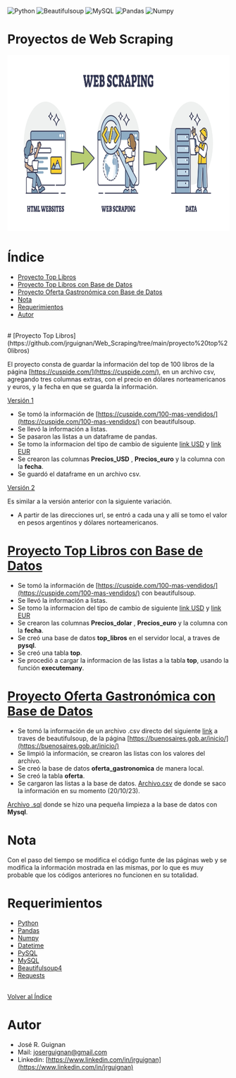 
![Python](https://img.shields.io/badge/python-3670A0?style=for-the-badge&logo=python&logoColor=ffdd54)
![Beautifulsoup](https://shields.io/badge/BeautifulSoup-4-green)
![MySQL](https://shields.io/badge/MySQL-lightgrey?logo=mysql&style=plastic&logoColor=white&labelColor=blue)
![Pandas](https://img.shields.io/badge/-Pandas-333333?style=flat&logo=pandas)
![Numpy](https://img.shields.io/badge/-Numpy-333333?style=flat&logo=numpy)


# Proyectos de Web Scraping

<p align="center">
<img src="https://github.com/jrguignan/Web_Scraping/blob/main/images/web_scraping.jpeg"  height=400>
</p>




# Índice 
* [Proyecto Top Libros](#Proyecto-Top-Libros)
* [Proyecto Top Libros con Base de Datos](#Proyecto-Top-Libros-con-Base-de-Datos)
* [Proyecto Oferta Gastronómica con Base de Datos](#Proyecto-Oferta-Gastronómica-con-Base-de-Datos)
* [Nota](#Nota)
* [Requerimientos](#Requerimientos)
* [Autor](#Autor)



<br>
# [Proyecto Top Libros](https://github.com/jrguignan/Web_Scraping/tree/main/proyecto%20top%20libros) 

El proyecto consta de guardar la información del top de 100 libros de la página [https://cuspide.com/](https://cuspide.com/), en un archivo csv, agregando tres columnas extras, con el precio en dólares norteamericanos y euros, y  la fecha en que se guarda la información. 

[Versión 1](https://github.com/jrguignan/Web_Scraping/blob/main/proyecto%20top%20libros/top%20libros%20v1.ipynb)

- Se tomó la información de [https://cuspide.com/100-mas-vendidos/](https://cuspide.com/100-mas-vendidos/) con beautifulsoup.
- Se llevó la información a listas.
- Se pasaron las listas a un dataframe de pandas.
- Se tomo la informacion del tipo de cambio de siguiente [link USD](https://www.xe.com/es/currencyconverter/convert/?Amount=1&From=ARS&To=USD) y [link EUR](https://www.xe.com/es/currencyconverter/convert/?Amount=1&From=USD&To=EUR)
- Se crearon las columnas **Precios_USD** , **Precios_euro** y la columna con la **fecha**.
- Se guardó el dataframe en un archivo csv.


[Versión 2](https://github.com/jrguignan/Web_Scraping/blob/main/proyecto%20top%20libros/top%20libros%20v2.ipynb) 

Es similar a la versión anterior con la siguiente variación.<br>
- A partir de las direcciones url, se entró a cada una y allí se tomo el valor en pesos argentinos y dólares norteamericanos.<br> 



# [Proyecto Top Libros con Base de Datos](https://github.com/jrguignan/Web_Scraping/tree/main/proyecto%20top%20libros%20-%20bd)   

- Se tomó la información de [https://cuspide.com/100-mas-vendidos/](https://cuspide.com/100-mas-vendidos/) con beautifulsoup.
- Se llevó la información a listas.
- Se tomo la informacion del tipo de cambio de siguiente [link USD](https://www.xe.com/es/currencyconverter/convert/?Amount=1&From=ARS&To=USD) y [link EUR](https://www.xe.com/es/currencyconverter/convert/?Amount=1&From=USD&To=EUR)
- Se crearon las columnas **Precios_dolar** , **Precios_euro** y la columna con la **fecha**.
- Se creó una base de datos **top_libros** en el servidor local, a traves de **pysql**.
- Se creó una tabla **top**. 
- Se procedió a cargar la informacion de las listas a la tabla **top**, usando la función **executemany**.<br>


# [Proyecto Oferta Gastronómica con Base de Datos](https://github.com/jrguignan/Web_Scraping/tree/main/proyecto%20oferta%20gastronomica%20-%20bd)  

- Se tomó la información de un archivo .csv directo del siguiente [link](https://cdn.buenosaires.gob.ar/datosabiertos/datasets/ente-de-turismo/oferta-establecimientos-gastronomicos/oferta_gastronomica.csv) a traves de beautifulsoup, de la página [https://buenosaires.gob.ar/inicio/](https://buenosaires.gob.ar/inicio/)
- Se limpió la información, se crearon las listas con los valores del archivo.
- Se creó la base de datos **oferta_gastronomica** de manera local.
- Se creó la tabla **oferta**.
- Se cargaron las listas a la base de datos.
[Archivo.csv](https://github.com/jrguignan/Web_Scraping/blob/main/proyecto%20oferta%20gastronomica%20-%20bd/Data%20oferta_gastronomica.csv) de donde se saco la información en su momento (20/10/23).

[Archivo .sql](https://github.com/jrguignan/Web_Scraping/blob/main/proyecto%20oferta%20gastronomica%20-%20bd/Data%20oferta_gastronomica.csv) donde se hizo una pequeña limpieza a la base de datos con **Mysql**.<br>



# Nota
Con el paso del tiempo se modifica el código funte de las páginas web y se modifica la información mostrada en las mismas, por lo que es muy probable que los códigos anteriores no funcionen en su totalidad.<br>


# Requerimientos   
- [Python](https://docs.python.org/es/3/library/index.html)
- [Pandas](https://pandas.pydata.org/docs/user_guide/index.html)
- [Numpy](https://numpy.org/doc/stable/)
- [Datetime](https://docs.python.org/3/library/datetime.html)
- [PySQL](https://pypi.org/project/pysql/)
- [MySQL](https://www.mysql.com/)
- [Beautifulsoup4](https://pypi.org/project/beautifulsoup4/)
- [Requests](https://pypi.org/project/requests/)



<br>[Volver al Índice](#Índice)



# Autor  
- José R. Guignan
- Mail: joserguignan@gmail.com
- Linkedin: [https://www.linkedin.com/in/jrguignan](https://www.linkedin.com/in/jrguignan)